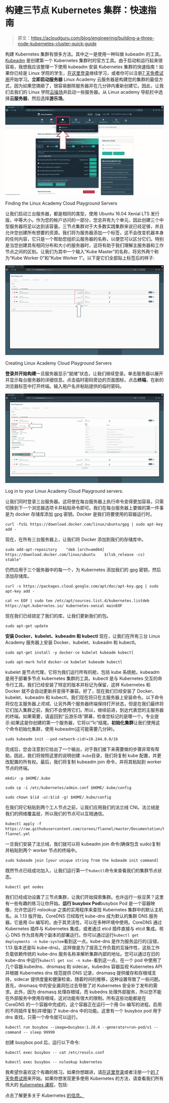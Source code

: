 # 构建三节点 Kubernetes 集群：快速指南

> 原文：<https://acloudguru.com/blog/engineering/building-a-three-node-kubernetes-cluster-quick-guide>

构建 Kubernetes 集群有很多方法。其中之一是使用一种叫做 kubeadm 的工具。 [Kubeadm](https://acloudguru.com/hands-on-labs/building-a-kubernetes-cluster-with-kubeadm) 是创建第一个 Kubernetes 集群时的官方工具。由于启动和运行起来很容易，我想我应该整理一下使用 kubeadm 安装 Kubernetes 集群的快速指南！如果你已经是 Linux 学院的学生，[在这里登录](https://linuxacademy.com/login?utm_source)继续学习，或者你可以注册[7 天免费试用](https://linuxacademy.com/pricing?utm_source)开始学习。**立即启动服务器** Linux Academy 云服务器是构建您的集群的最佳方式，因为如果您搞砸了，很容易删除服务器并在几分钟内重新创建它。因此，让我们去我们的 Linux 学院[云操场](https://wpengine.linuxacademy.com/linux-academy/introducing-cloud-playground-even-more-hands-on-training-features/?utm_source)并启动一些服务器。从 Linux academy 导航栏中选择**云服务器**，然后选择**游乐场**。

[![linux-academy-cloud-playground](img/5aabbc372da60e79d4af108498912893.png)](https://linuxacademy.com)

Finding the Linux Academy Cloud Playground Servers

让我们启动三台服务器，都是相同的类型，使用 Ubuntu 16.04 Xenial LTS 发行版，中等大小。作为您的帐户访问的一部分，您总共有九个单元，因此创建三个中型服务器将足以达到该容量。三节点集群对于大多数实践集群来说已经足够，并且允许您创建所有想要的资源。我们将为服务器添加一个标签，这不会改变机器本身的任何内容，它只是一个帮助您组织云服务器的名称，以便您可以区分它们。特别是当您创建具有相同分布和大小的服务器时，这将有助于我们理解主服务器和工作节点之间的区别。让我们为其中一个输入“Kube Master”的名称，将另外两个称为“Kube Worker 0”和“Kube Worker 1”。以下是它们全部贴上标签后的样子:

[![cloud playground - linux academy](img/746de9f95d1a37d9960a3ecb0b611b0e.png)](https://linuxacademy.com)

Creating Linux Academy Cloud Playground Servers

**登录并开始构建**一旦服务器显示“就绪”状态，让我们继续登录。单击服务器以展开并显示每台服务器的详细信息。点击临时密码旁边的页面图标，点击**终端**，在新的浏览器标签中打开终端。输入用户名并粘贴提供的临时密码。

[![cloud playground - linux academy](img/00290037a3d1d2b7df4e89ca1d09bc0a.png)](https://linuxacademy.com)

Log in to your Linux Academy Cloud Playground servers.

让我们同时登录三台服务器。这将使在每台服务器上执行命令变得更加容易，只需切换到下一个浏览器选项卡并粘贴命令即可。我们在每台服务器上要做的第一件事是为 docker 存储库添加 gpg 密钥。Docker 是我们将要使用的容器运行时。

```
curl -fsSL https://download.docker.com/linux/ubuntu/gpg | sudo apt-key add -
```

现在，在所有三台服务器上，让我们将 Docker 添加到我们的存储库中。

```
sudo add-apt-repository    "deb [arch=amd64] https://download.docker.com/linux/ubuntu    $(lsb_release -cs)    stable"
```

仍然应用于三个服务器中的每一个，为 Kubernetes 添加我们的 gpg 密钥，然后添加存储库。

```
curl -s https://packages.cloud.google.com/apt/doc/apt-key.gpg | sudo apt-key add -
```

```
cat << EOF | sudo tee /etc/apt/sources.list.d/kubernetes.listdeb https://apt.kubernetes.io/ kubernetes-xenial mainEOF
```

现在我们已经锁定了我们的库，让我们更新我们的包。

```
sudo apt-get update
```

**安装 Docker、kubelet、kubeadm 和 kubectl** 现在，让我们在所有三台 Linux Academy 服务器上安装 Docker、kubelet、kubeadm 和 kubectl。

```
sudo apt-get install -y docker-ce kubelet kubeadm kubectl
```

```
sudo apt-mark hold docker-ce kubelet kubeadm kubectl
```

kubelet 是节点代理，它将为我们运行所有的舱，包括 kube 系统舱。kubeadm 是用于部署多节点 kubernetes 集群的工具。kubectl 是与 Kubernetes 交互的命令行工具。我们已经安装了特定的版本并标记为保留，这样 Kubernetes 和 Docker 就不会自动更新并变得不兼容。好了，现在我们已经安装了 Docker、kubelet、kubeadm 和 kubectl，我们现在将只在主服务器上安装命令。以下命令将仅在主服务器*上完成*。让另外两个服务器终端保持打开状态，但是在我们最终将它们加入集群之前，我们不会使用它们。所以，继续前进，到达代表您的主服务器的终端。如果需要，请返回到“云游乐场”屏幕，检查您标记的是哪一个。专业提示:如果这是你创建的第一个服务器，它将以“1c”结尾。**初始化集群**让我们使用这个命令初始化集群，使用 kubeadm(这可能需要几分钟)。

```
sudo kubeadm init --pod-network-cidr=10.244.0.0/16
```

完成后，您会注意到它给出了一个输出，对于我们接下来需要做的步骤非常有帮助。因此，我们将按照这里的说明创建`.kube`目录，我们将复制 kube 配置，并更改配置的所有权。最后，我们将复制 kubeadm join 命令，并将其粘贴到 worker 节点的终端。

```
mkdir -p $HOME/.kube
```

```
sudo cp -i /etc/kubernetes/admin.conf $HOME/.kube/config
```

```
sudo chown $(id -u):$(id -g) $HOME/.kube/config
```

在我们将它粘贴到两个工人节点之前，让我们应用我们的法兰绒 CNI。法兰绒是我们的网络覆盖层，所以我们的节点可以互相通信。

```
kubectl apply -f https://raw.githubusercontent.com/coreos/flannel/master/Documentation/kube-flannel.yml
```

一旦我们安装了法兰绒，我们就可以将 kubeadm join 命令(确保包含 sudo)复制并粘贴到两个 worker 节点的终端中。

```
sudo kubeadm join [your unique string from the kubeadm init command]
```

既然节点已经成功加入，让我们运行第一个`kubectl`命令来查看我们的集群节点状态。

```
kubectl get nodes
```

我们已经成功设置了三节点集群，让我们开始探索集群。也许运行一些豆荚？这里有一些有趣的练习让你开始。**运行 busybox Pod**busybox Pod 是一个容器映像，允许您运行 nslookup 之类的实用程序来查找 Kubernetes 集群中的默认主机名。从 1.13 版开始，CoreDNS 已经取代 kube-dns 成为默认的集群 DNS 服务器。它是用 Go 编写的，由于其灵活性，可以在多种环境中使用。CoreDNS 通过 Kubernetes 插件与 Kubernetes 集成，或者通过 etcd 插件直接与 etcd 集成。核心 DNS 作为具有两个副本的部署运行。你可以通过运行`kubectl get deployments -n kube-system`看到这一点。kube-dns 是作为服务运行的(没错，1.13 版本还是叫 kube-dns)。这样做是为了提高工作负载的互操作性，这些工作负载依赖传统的 kube-dns 服务名称来解析集群内部的地址。您可以通过在旧的 kube-dns 中运行`kubectl get svc -n kube-`看到这一点，在一个 pod 中使用了几个容器:kubedns、dnsmasq 和 sidecar。kubedns 容器监视 Kubernetes API 并根据 Kubernetes dns 规范提供 DNS 记录，dnsmasq 提供缓存和存根域支持，sidecar 提供度量和健康检查。随着时间的推移，这种设置导致了一些问题。首先，dnsmasq 中的安全漏洞在过去导致了对 Kubernetes 安全补丁发布的需求。此外，因为 dnsmasq 处理存根域，而 kubedns 处理外部服务，所以您不能在外部服务中使用存根域，这对功能有很大的限制。所有这些功能都是在 CoreDNS 的一个容器中完成的，这个容器正在运行一个用 Go 编写的进程。启用的不同插件复制(并增强)了 kube-dns 中的功能。这里有一个 busybox pod 用于 dns 查找，只需一个命令就可以运行。

```
kubectl run busybox --image=busybox:1.28.4 --generator=run-pod/v1 --command -- sleep 99999
```

创建 busybox pod 后，运行以下命令:

```
kubectl exec busybox -- cat /etc/resolv.conf
```

```
kubectl exec busybox -- nslookup kubernetes
```

我希望你喜欢这个有趣的练习。如果你想跟进，请[在这里登录](https://linuxacademy.com/login?utm_source)或者注册一个[的 7 天免费试用](https://linuxacademy.com/pricing?utm_source)来开始。如果你想发现更多使用 Kubernetes 的方法，请查看我们所有伟大的 [Kubernetes 课程](https://linuxacademy.com/containers/courses?utm_source)，包括:

点击了解更多关于 Kubernetes [的信息。](https://linuxacademy.com/blog/?s)
